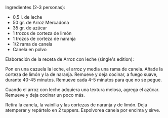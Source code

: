 Ingredientes (2-3 personas):
 * 0,5 l. de leche
 * 50 gr. de Arroz Mercadona
 * 35 gr. de azúcar
 * 1 trozos de corteza de limón
 * 1 trozos de corteza de naranja
 * 1/2 rama de canela
 * Canela en polvo

Elaboración de la receta de Arroz con leche (single's edition):

Pon en una cazuela la leche, el arroz y media una rama de canela. Añade la corteza de limón y la de naranja. Remueve y deja cocinar, a fuego suave, durante 40-45 minutos. Remueve cada 4-5 minutos para que no se pegue.

Cuando el arroz con leche adquiera una textura melosa, agrega el azúcar. Remueve y deja cocinar un poco más.

Retira la canela, la vainilla y las cortezas de naranja y de limón. Deja atemperar y repártelo en 2 tuppers. Espolvorea canela por encima y sirve.